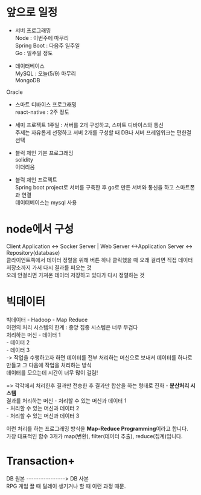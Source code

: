 # 앞으로 일정
 - 서버 프로그래밍  
Node : 이번주에 마무리  
Spring Boot : 다음주 일주일  
Go : 일주일 정도  


- 데이터베이스  
MySQL : 오늘(5/9) 마무리  
MongoDB  
 
Oracle  

- 스마트 디바이스 프로그래밍  
react-native : 2주 정도  

- 세미 프로젝트 1주일 : 서버를 2개 구성하고, 스마트 디바이스와 통신  
주제는 자유롭게 선정하고 서버 2개를 구성할 때 DB나 서버 프레임워크는 편한걸 선택  

- 블럭 체인 기본 프로그래밍  
  solidity  
  이더리움  

- 블럭 체인 프로젝트  
  Spring boot project로 서버를 구축한 후 go로 만든 서버와 통신을 하고 스마트폰과 연결  
  데이터베이스는 mysql 사용  

# node에서 구성
Client Application <-> Socker Server | Web Server <->Application Server <-> Repository(database)  
클라이언트쪽에서 데이터 정렬을 위해 버튼 하나 클릭했을 때 오래 걸리면 직접 데이터 저장소까지 가서 다시 결과를 퍼오는 것  
오래 안걸리면 가져온 데이터 저장하고 있다가 다시 정렬하는 것  

# 빅데이터  
빅데이터 - Hadoop - Map Reduce  
이전의 처리 시스템의 한계 : 중앙 집중 시스템은 너무 무겁다  
  처리하는 머신 - 데이터 1  
                - 데이터 2  
                - 데이터 3  
-> 작업을 수행하고자 하면 데이터를 전부 처리하는 머신으로 보내서 데이터를 하나로 만들고 그 다음에 작업을 처리하는 방식  
   데이터를 모으는데 시간이 너무 많이 걸림!

=> 각각에서 처리한후 결과만 전송한 후 결과만 합산을 하는 형태로 진화 - **분산처리 시스템**  
결과를 처리하는 머신 - 처리할 수 있는 머신과 데이터 1  
                     - 처리할 수 있는 머신과 데이터 2  
                      - 처리할 수 있는 머신과 데이터 3  

이런 처리를 하는 프로그래밍 방식을 **Map-Reduce Programming**이라고 합니다.  
가장 대표적인 함수 3개가 map(변환), filter(데이터 추출), reduce(집계)입니다.  

# Transaction+
DB 원본 ----------------> DB 사본  
  RPG 게임 끌 때 딜레이 생기거나 할 때 이런 과정 때문.